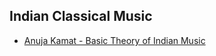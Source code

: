Indian Classical Music
---

- [Anuja Kamat - Basic Theory of Indian Music](https://www.youtube.com/playlist?list=PLRKReciB2B9fUOgMx-dasWqAm-Y9Y5SLq)

